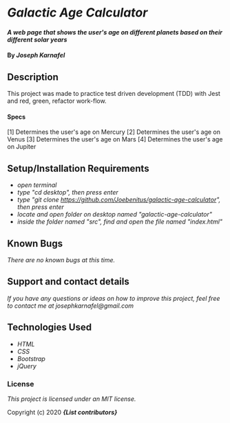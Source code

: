 # _Galactic Age Calculator_

#### _A web page that shows the user's age on different planets based on their different solar years_

#### By _**Joseph Karnafel**_

## Description

This project was made to practice test driven development (TDD) with Jest and red, green, refactor work-flow.

#### Specs
[1] Determines the user's age on Mercury
[2] Determines the user's age on Venus
[3] Determines the user's age on Mars
[4] Determines the user's age on Jupiter

## Setup/Installation Requirements

* _open terminal_
* _type "cd desktop", then press enter_
* _type "git clone https://github.com/Joebenitus/galactic-age-calculator", then press enter_
* _locate and open folder on desktop named "galactic-age-calculator"_
* _inside the folder named "src", find and open the file named "index.html"_

## Known Bugs

_There are no known bugs at this time._

## Support and contact details

_If you have any questions or ideas on how to improve this project, feel free to contact me at josephkarnafel@gmail.com_

## Technologies Used

* _HTML_
* _CSS_
* _Bootstrap_
* _jQuery_

### License

*This project is licensed under an MIT license.*

Copyright (c) 2020 **_{List contributors}_**